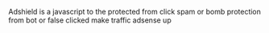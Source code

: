 Adshield is a javascript to the protected from click spam or bomb protection from bot or false clicked make traffic adsense up
